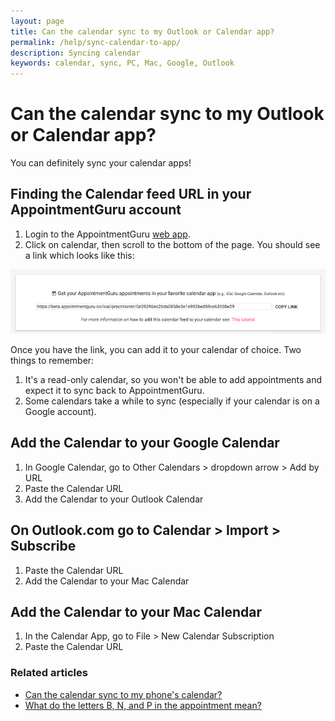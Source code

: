 ```yaml
---
layout: page
title: Can the calendar sync to my Outlook or Calendar app?
permalink: /help/sync-calendar-to-app/
description: Syncing calendar
keywords: calendar, sync, PC, Mac, Google, Outlook
---
```


# Can the calendar sync to my Outlook or Calendar app?

You can definitely sync your calendar apps!

## Finding the Calendar feed URL in your AppointmentGuru account

1. Login to the AppointmentGuru [web app](https://portal.appointmentguru.co).
2. Click on calendar, then scroll to the bottom of the page. You should see a link which looks like this:

![Calendar-subscribe-link](/help/images/calendar/calendar-subscribe-link.png)

Once you have the link, you can add it to your calendar of choice. Two things to remember:

1. It's a read-only calendar, so you won't be able to add appointments and expect it to sync back to AppointmentGuru.
2. Some calendars take a while to sync (especially if your calendar is on a Google account).

## Add the Calendar to your Google Calendar

1. In Google Calendar, go to Other Calendars > dropdown arrow > Add by URL
2. Paste the Calendar URL
3. Add the Calendar to your Outlook Calendar

## On Outlook.com go to Calendar > Import > Subscribe

1. Paste the Calendar URL
2. Add the Calendar to your Mac Calendar

## Add the Calendar to your Mac Calendar

1. In the Calendar App, go to File > New Calendar Subscription
2. Paste the Calendar URL

### Related articles

* [Can the calendar sync to my phone's calendar?](sync-calendar-to-phone)
* [What do the letters B, N, and P in the appointment mean?](appointment-status)
